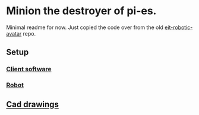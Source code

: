 # Minion the destroyer of pi-es.

Minimal readme for now. Just copied the code over from the old [eit-robotic-avatar](https://github.com/equinor/eit-robotic-avatar) repo.

## Setup
### [Client software](./runbooks/client-setup.md)
### [Robot](./runbooks/robot-setup.md)

## [Cad drawings](./cad/readme.md)
